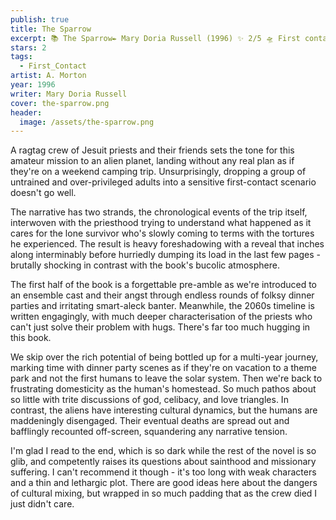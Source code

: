```yaml
---
publish: true
title: The Sparrow
excerpt: 📚 The Sparrow✒️ Mary Doria Russell (1996) ✨ 2/5 🛸 First contact 🖌️ A. Morton
stars: 2
tags:
  - First_Contact
artist: A. Morton
year: 1996
writer: Mary Doria Russell
cover: the-sparrow.png
header:
  image: /assets/the-sparrow.png
---
```

A ragtag crew of Jesuit priests and their friends sets the tone for this amateur mission to an alien planet, landing without any real plan as if they're on a weekend camping trip. Unsurprisingly, dropping a group of untrained and over-privileged adults into a sensitive first-contact scenario doesn't go well.  
  
The narrative has two strands, the chronological events of the trip itself, interwoven with the priesthood trying to understand what happened as it cares for the lone survivor who's slowly coming to terms with the tortures he experienced. The result is heavy foreshadowing with a reveal that inches along interminably before hurriedly dumping its load in the last few pages - brutally shocking in contrast with the book's bucolic atmosphere.  
  
The first half of the book is a forgettable pre-amble as we're introduced to an ensemble cast and their angst through endless rounds of folksy dinner parties and irritating smart-aleck banter. Meanwhile, the 2060s timeline is written engagingly, with much deeper characterisation of the priests who can't just solve their problem with hugs. There's far too much hugging in this book.  
  
We skip over the rich potential of being bottled up for a multi-year journey, marking time with dinner party scenes as if they're on vacation to a theme park and not the first humans to leave the solar system. Then we're back to frustrating domesticity as the human's homestead. So much pathos about so little with trite discussions of god, celibacy, and love triangles. In contrast, the aliens have interesting cultural dynamics, but the humans are maddeningly disengaged. Their eventual deaths are spread out and bafflingly recounted off-screen, squandering any narrative tension.  
  
I'm glad I read to the end, which is so dark while the rest of the novel is so glib, and competently raises its questions about sainthood and missionary suffering. I can't recommend it though - it's too long with weak characters and a thin and lethargic plot. There are good ideas here about the dangers of cultural mixing, but wrapped in so much padding that as the crew died I just didn't care.